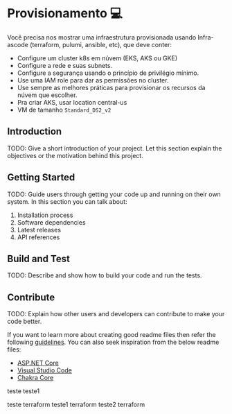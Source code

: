 # Provisionamento 💻

 Você precisa nos mostrar uma infraestrutura provisionada usando Infra-ascode (terraform, pulumi, ansible, etc), que deve conter:
- Configure um cluster k8s em núvem (EKS, AKS ou GKE)
- Configure a rede e suas subnets.
- Configure a segurança usando o princípio de privilégio mínimo.
- Use uma IAM role para dar as permissões no cluster.
- Use sempre as melhores práticas para provisionar os recursos da núvem que escolher.
- Pra criar AKS, usar location central-us
- VM de tamanho `Standard_DS2_v2`


## Introduction 
TODO: Give a short introduction of your project. Let this section explain the objectives or the motivation behind this project. 

## Getting Started
TODO: Guide users through getting your code up and running on their own system. In this section you can talk about:
1.	Installation process
2.	Software dependencies
3.	Latest releases
4.	API references

## Build and Test
TODO: Describe and show how to build your code and run the tests. 

## Contribute
TODO: Explain how other users and developers can contribute to make your code better. 

If you want to learn more about creating good readme files then refer the following [guidelines](https://docs.microsoft.com/en-us/azure/devops/repos/git/create-a-readme?view=azure-devops). You can also seek inspiration from the below readme files:
- [ASP.NET Core](https://github.com/aspnet/Home)
- [Visual Studio Code](https://github.com/Microsoft/vscode)
- [Chakra Core](https://github.com/Microsoft/ChakraCore)

teste
teste1

teste terraform
teste1 terraform
teste2 terraform